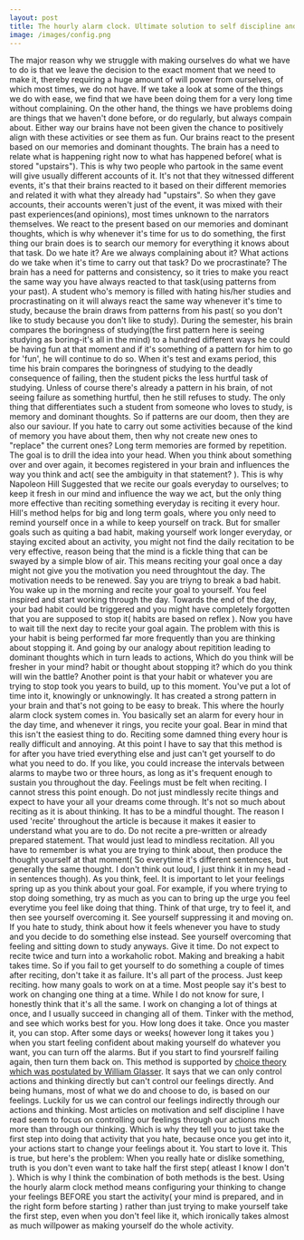 ```yaml
---
layout: post
title: The hourly alarm clock. Ultimate solution to self discipline and changing your mindset.
image: /images/config.png
---
```


The major reason why we struggle with making ourselves do what we have to do is that we leave the decision to the exact moment that we need to make it, thereby requiring a huge amount of will power from ourselves, of which most times, we do not have. If we take a look at some of the things we do with ease, we find that we have been doing them for a very long time without complaining. On the other hand, the things we have problems doing are things that we haven't done before, or do regularly, but always compain about. Either way our brains have not been given the chance to positively align with these activities or see them as fun. Our brains react to the present based on our memories and dominant thoughts. The brain has a need to relate what is happening right now to what has happened before( what is stored "upstairs"). This is why two people who partook in the same event will give usually different accounts of it. It's not that they witnessed different events, it's that their brains reacted to it based on their different memories and related it with what they already had "upstairs". So when they gave accounts, their accounts weren't just of the event, it was mixed with their past experiences(and opinions), most times unknown to the narrators themselves. We react to the present based on our memories and dominant thoughts, which is why whenever it's time for us to do something, the first thing our brain does is to search our memory for everything it knows about that task. Do we hate it? Are we always complaining about it? What actions do we take when it's time to carry out that task? Do we procrastinate? The brain has a need for patterns and consistency, so it tries to make you react the same way you have always reacted to that task(using patterns from your past). A student who's memory is filled with hating his/her studies and procrastinating on it will always react the same way whenever it's time to study, because the brain draws from patterns from his past( so you don't like to study because you don't like to study). During the semester, his brain compares the boringness of studying(the first pattern here is seeing studying as boring-it's all in the mind) to a hundred different ways he could be having fun at that moment and if it's something of a pattern for him to go for 'fun', he will continue to do so. When it's test and exams period, this time his brain compares the boringness of studying to the deadly consequence of failing, then the student picks the less hurtful task of studying. Unless of course there's already a pattern in his brain, of not seeing failure as something hurtful, then he still refuses to study. The only thing that differentiates such a student from someone who loves to study, is memory and dominant thoughts.
So if patterns are our doom, then they are also our saviour. If you hate to carry out some activities because of the kind of memory you have about them, then why not create new ones to "replace" the current ones? Long term memories are formed by repetition. The goal is to drill the idea into your head. When you think about something over and over again, it becomes registered in your brain and influences the way you think and act( see the ambiguity in that statement? ). This is why Napoleon Hill Suggested that we recite our goals everyday to ourselves; to keep it fresh in our mind and influence the way we act, but the only thing more effective than reciting something everyday is reciting it every hour. Hill's method helps for big and long term goals, where you only need to remind yourself once in a while to keep yourself on track. But for smaller goals such as quiting a bad habit, making yourself work longer everyday, or staying excited about an activity, you might not find the daily recitation to be very effective, reason being that the mind is a fickle thing that can be swayed by a simple blow of air. This means reciting your goal once a day might not give you the motivation you need throughtout the day. The motivation needs to be renewed. Say you are triyng to break a bad habit. You wake up in the morning and recite your goal to yourself. You feel inspired and start working through the day. Towards the end of the day, your bad habit could be triggered and you might have completely forgotten that you are supposed to stop it( habits are based on reflex ). Now you have to wait till the next day to recite your goal again. The problem with this is your habit is being performed far more frequently than you are thinking about stopping it. And going by our analogy about repitition leading to dominant thoughts which in turn leads to actions, Which do you think will be fresher in your mind? habit or thought about stopping it? which do you think will win the battle? Another point is that your habit or whatever you are trying to stop took you years to build, up to this moment. You've put a lot of time into it, knowingly or unknowingly. It has created a strong pattern in your brain and that's not going to be easy to break. This where the hourly alarm clock system comes in. You basically set an alarm for every hour in the day time, and whenever it rings, you recite your goal. Bear in mind that this isn't the easiest thing to do. Reciting some damned thing every hour is really difficult and annoying. At this point I have to say that this method is for after you have tried everything else and just can't get yourself to do what you need to do. If you like, you could increase the intervals between alarms to maybe two or three hours, as long as it's frequent enough to sustain you throughout the day.
Feelings must be felt when reciting. I cannot stress this point enough. Do not just mindlessly recite things and expect to have your all your dreams come through. It's not so much about reciting as it is about thinking. It has to be a mindful thought. The reason I used 'recite' throughout the article is because it makes it easier to understand what you are to do. Do not recite a pre-written or already prepared statement. That would just lead to mindless recitation. All you have to remember is what you are trying to think about, then produce the thought yourself at that moment( So everytime it's different sentences, but generally the same thought. I don't think  out loud, I just think it in my head - in sentences though).
As  you think, feel. It is important to let your feelings spring up as you think about your goal. For example, if you where trying to stop doing something, try as much as you can to bring up the urge you feel everytime you feel like doing that thing. Think of that urge, try to feel it, and then see yourself overcoming it. See yourself suppressing it and moving on. If you hate to study, think about how it feels whenever you have to study and you decide to do something else instead. See yourself overcoming that feeling and sitting down to study anyways.
Give it time. Do not expect to recite twice and turn into a workaholic robot. Making and breaking a habit takes time. So if you fail to get yourself to do something a couple of times after reciting, don't take it as failure. It's all part of the process. Just keep reciting.
how many goals to work on at a time. Most people say it's best to work on changing one thing at a time. While I do not know for sure, I honestly think that it's all the same. I work on changing a lot of things at once, and I usually succeed in changing all of them. Tinker with the method, and see which works best for you.
How long does it take. Once you master it, you can stop. After some days or weeks( however long it takes you ) when you start feeling confident about making yourself do whatever you want, you can turn off the alarms. But if you start to find yoursrelf failing again, then turn them back on.
This method is supported by [choice theory which was postulated by William Glasser](https://en.wikipedia.org/wiki/Glasser%27s_choice_theory). It says that we can only control actions and thinking directly but can't control our feelings directly. And being humans, most of what we do and choose to do, is based on our feelings. Luckily for us we can control our feelings indirectly through our actions and thinking. Most articles on motivation and self discipline I have read seem to focus on controlling our feelings through our actions much more than through our thinking. Which is why they tell you to just take the first step into doing that activity that you hate, because once you get into it, your actions start to change your feelings about it. You start to love it. This is true, but here's the problem: When you really hate or dislike something, truth is you don't even want to take half the first step( atleast I know I don't ). Which is why I think the combination of both methods is the best. Using the hourly alarm clock method means configuring your thinking to change your feelings BEFORE you start the activity( your mind is prepared, and in the right form before starting ) rather than just trying to make yourself take the first step, even when you don't feel like it, which ironically takes almost as much willpower as making yourself do the whole activity.

